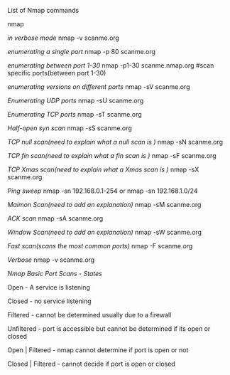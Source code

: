List of Nmap commands


nmap <site>

*in verbose mode*
nmap -v scanme.org

*enumerating a single port*
nmap -p 80 scanme.org

*enumerating between port 1-30*
nmap -p1-30 scanme.nmap.org #scan specific ports(between port 1-30)

*enumerating versions on different ports*
nmap -sV scanme.org


*Enumerating UDP ports*
nmap -sU scanme.org

*Enumerating TCP ports*
nmap -sT scanme.org

*Half-open syn  scan*
nmap -sS scanme.org

*TCP null scan(need to explain what a null scan is )*
nmap -sN scanme.org

*TCP fin scan(need to explain what a fin scan is )*
nmap -sF scanme.org

*TCP Xmas scan(need to explain what a Xmas scan is )*
nmap -sX scanme.org


*Ping sweep*
nmap -sn 192.168.0.1-254
or 
nmap -sn 192.168.1.0/24

*Maimon Scan(need to add an explanation)*
nmap -sM scanme.org

*ACK scan*
nmap -sA scanme.org

*Window Scan(need to add an explanation)*
nmap -sW scanme.org

*Fast scan(scans the most common ports)*
nmap -F scanme.org

*Verbose*
nmap -v scanme.org

*Nmap Basic Port Scans - States*

Open - A service is listening

Closed - no service listening

Filtered - cannot be determined usually due to a firewall

Unfiltered - port is accessible but cannot be determined if its open or closed

Open | Filtered - nmap cannot determine if port is open or not 

Closed | Filtered - cannot decide if port is open or closed
